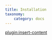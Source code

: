 ```yaml
---
title: Installation
taxonomy:
    category: docs
---
```


[plugin:insert-content](/_partials/installation?zooport)
